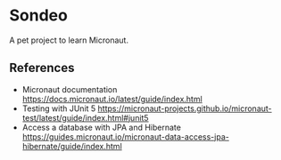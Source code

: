 # Sondeo
A pet project to learn Micronaut.

## References
- Micronaut documentation
https://docs.micronaut.io/latest/guide/index.html
- Testing with JUnit 5
https://micronaut-projects.github.io/micronaut-test/latest/guide/index.html#junit5
- Access a database with JPA and Hibernate
https://guides.micronaut.io/micronaut-data-access-jpa-hibernate/guide/index.html

